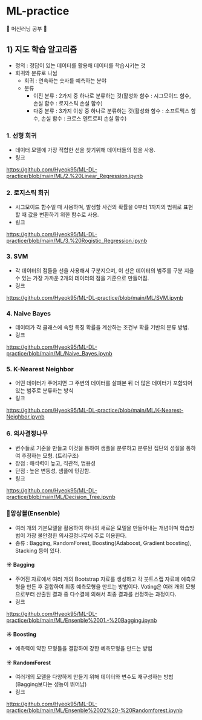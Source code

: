 # ML-practice
🚩 머신러닝 공부 🚩

## 1) 지도 학습 알고리즘
* 정의 : 정답이 있는 데이터를 활용해 데이터를 학습시키는 것
* 회귀와 분류로 나뉨
   * 회귀 : 연속하는 숫자를 예측하는 분야
   * 분류
      * 이진 분류 : 2가지 중 하나로 분류하는 것(활성화 함수 : 시그모이드 함수, 손실 함수 : 로지스틱 손실 함수)
      * 다중 분류 : 3가지 이상 중 하나로 분류하는 것(활성화 함수 : 소프트맥스 함수, 손실 함수 : 크로스 엔트로피 손실 함수)

### 1. 선형 회귀
* 데이터 모델에 가장 적합한 선을 찾기위해 데이터들의 점을 사용.
* 링크

https://github.com/Hyeok95/ML-DL-practice/blob/main/ML/2.%20Linear_Regression.ipynb

### 2. 로지스틱 회귀
* 시그모이드 함수일 때 사용하며, 발생할 사건의 확률을 0부터 1까지의 범위로 표현할 때 값을 변환하기 위한 함수로 사용.
* 링크

https://github.com/Hyeok95/ML-DL-practice/blob/main/ML/3.%20Rogistic_Regression.ipynb


### 3. SVM
* 각 데이터의 점들을 선을 사용해서 구분지으며, 이 선은 데이터의 범주를 구분 지을 수 있는 가장 가까운 2개의 데이터의 점을 기준으로 만들어짐.
* 링크

https://github.com/Hyeok95/ML-DL-practice/blob/main/ML/SVM.ipynb


### 4. Naive Bayes
* 데이터가 각 클래스에 속할 특징 확률을 계산하는 조건부 확률 기반의 분류 방법.
* 링크

https://github.com/Hyeok95/ML-DL-practice/blob/main/ML/Naive_Bayes.ipynb

### 5. K-Nearest Neighbor
* 어떤 데이터가 주어지면 그 주변의 데이터를 살펴본 뒤 더 많은 데이터가 포함되어 있는 범주로 분류하는 방식
* 링크

https://github.com/Hyeok95/ML-DL-practice/blob/main/ML/K-Nearest-Neighbor.ipynb

### 6. 의사결정나무
* 변수들로 기준을 만들고 이것을 통하여 샘플을 분류하고 분류된 집단의 성질을 통하여 추정하는 모형. (트리구조)
* 장점 : 해석력이 높고, 직관적, 범용성
* 단점 : 높은 변동성, 샘플에 민감함.
* 링크

https://github.com/Hyeok95/ML-DL-practice/blob/main/ML/Decision_Tree.ipynb

### 🚩앙상블(Ensenble)
* 여러 개의 기본모델을 활용하여 하나의 새로운 모델을 만들어내는 개념이며 학습방법이 가장 불안정한 의사결정나무에 주로 이용한다.
* 종류 : Bagging, RandomForest, Boosting(Adaboost, Gradient boosting), Stacking 등이 있다.

#### ☀ Bagging
* 주어진 자료에서 여러 개의 Bootstrap 자료를 생성하고 각 붓트스랩 자료에 예측모형을 만든 후 결합하여 최종 예측모형을 만드는 방법이다. Voting은 여러 개의 모형으로부터 산출된 결과 중 다수결에 의해서 최종 결과를 선정하는 과정이다.
* 링크

https://github.com/Hyeok95/ML-DL-practice/blob/main/ML/Ensenble%2001.-%20Bagging.ipynb

#### ☀ Boosting
* 예측력이 약한 모형들을 결합하여 강한 예측모형을 만드는 방법

#### ☀ RandomForest
* 여러개의 모델을 다양하게 만들기 위해 데이터와 변수도 재구성하는 방법 (Bagging보다는 성능이 뛰어남)
* 링크

https://github.com/Hyeok95/ML-DL-practice/blob/main/ML/Ensenble%2002%20-%20Randomforest.ipynb
